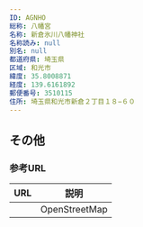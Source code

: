 ```yaml
---
ID: AGNHO
総称: 八幡宮
名称: 新倉氷川八幡神社
名称読み: null
別名: null
都道府県: 埼玉県
区域: 和光市
緯度: 35.8008871
経度: 139.6161892
郵便番号: 3510115
住所: 埼玉県和光市新倉２丁目１８−６０
---
```


## その他

### 参考URL

| URL | 説明          |
| --- | ------------- |
|     | OpenStreetMap |
